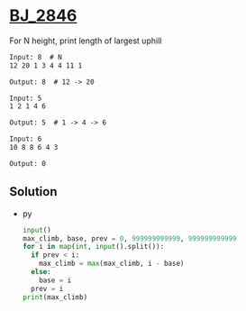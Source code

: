 # [BJ_2846](https://acmicpc.net/problem/2846)

For N height, print length of largest uphill

```txt
Input: 8  # N
12 20 1 3 4 4 11 1

Output: 8  # 12 -> 20

Input: 5
1 2 1 4 6

Output: 5  # 1 -> 4 -> 6

Input: 6
10 8 8 6 4 3

Output: 0
```

## Solution

* py

  ```py
  input()
  max_climb, base, prev = 0, 999999999999, 999999999999
  for i in map(int, input().split()):
    if prev < i:
      max_climb = max(max_climb, i - base)
    else:
      base = i
    prev = i
  print(max_climb)
  ```
